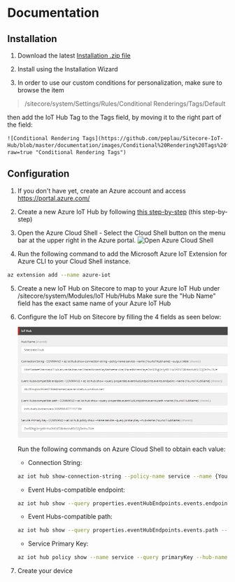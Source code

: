 # Documentation

## Installation

1. Download the latest [Installation .zip file](https://github.com/peplau/Sitecore-IoT-Hub/blob/master/sc.package)

2. Install using the Installation Wizard

3. In order to use our custom conditions for personalization, make sure to browse the item

> /sitecore/system/Settings/Rules/Conditional Renderings/Tags/Default 

then add the IoT Hub Tag to the Tags field, by moving it to the right part of the field:

    ![Conditional Rendering Tags](https://github.com/peplau/Sitecore-IoT-Hub/blob/master/documentation/images/Conditional%20Rendering%20Tags%20field.jpg?raw=true "Conditional Rendering Tags") 


## Configuration

1. If you don't have yet, create an Azure account and access https://portal.azure.com/

2. Create a new Azure IoT Hub by following [this step-by-step](https://www.techrepublic.com/article/how-to-create-an-iot-hub-in-microsoft-azure/) (this step-by-step)

3. Open the Azure Cloud Shell - Select the Cloud Shell button on the menu bar at the upper right in the Azure portal.
    ![Open Azure Cloud Shell](https://docs.microsoft.com/en-us/azure/includes/media/cloud-shell-try-it/hdi-cloud-shell-menu.png "Open Azure Cloud Shell")

4. Run the following command to add the Microsoft Azure IoT Extension for Azure CLI to your Cloud Shell instance. 

```sh
az extension add --name azure-iot
```

5. Create a new IoT Hub on Sitecore to map to your Azure IoT Hub under /sitecore/system/Modules/IoT Hub/Hubs
   Make sure the "Hub Name" field has the exact same name of your Azure IoT Hub

6. Configure the IoT Hub on Sitecore by filling the 4 fields as seen below:

    ![IoT Hub Configured](images/IoT-Hub-Configuration.jpg?raw=true "IoT Hub Configured") 

    Run the following commands on Azure Cloud Shell to obtain each value:

    * Connection String: 
    ```sh
    az iot hub show-connection-string --policy-name service --name {YourIoTHubName} --output table
    ```

    * Event Hubs-compatible endpoint: 
    ```sh
    az iot hub show --query properties.eventHubEndpoints.events.endpoint --name {YourIoTHubName}
    ```

    * Event Hubs-compatible path: 
    ```sh
    az iot hub show --query properties.eventHubEndpoints.events.path --name {YourIoTHubName}
    ```

    * Service Primary Key:
    ```sh
    az iot hub policy show --name service --query primaryKey --hub-name {YourIoTHubName}
    ```

7. Create your device